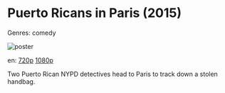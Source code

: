 # Puerto Ricans in Paris (2015)

Genres: comedy

![poster](http://image.tmdb.org/t/p/w500/eYIAgdWQJlExfqE5xIMSoo1sQEQ.jpg)

en:
  [720p](magnet:?xt=urn:btih:239A4165604ACEE69A09D000B1CECFC3A66487E3&tr=udp://glotorrents.pw:6969/announce&tr=udp://tracker.opentrackr.org:1337/announce&tr=udp://torrent.gresille.org:80/announce&tr=udp://tracker.openbittorrent.com:80&tr=udp://tracker.coppersurfer.tk:6969&tr=udp://tracker.leechers-paradise.org:6969&tr=udp://p4p.arenabg.ch:1337&tr=udp://tracker.internetwarriors.net:1337)
  [1080p](magnet:?xt=urn:btih:9DB76C0801C20E936D083DB2862A3BF0C0837D45&tr=udp://glotorrents.pw:6969/announce&tr=udp://tracker.opentrackr.org:1337/announce&tr=udp://torrent.gresille.org:80/announce&tr=udp://tracker.openbittorrent.com:80&tr=udp://tracker.coppersurfer.tk:6969&tr=udp://tracker.leechers-paradise.org:6969&tr=udp://p4p.arenabg.ch:1337&tr=udp://tracker.internetwarriors.net:1337)
  


Two Puerto Rican NYPD detectives head to Paris to track down a stolen handbag.